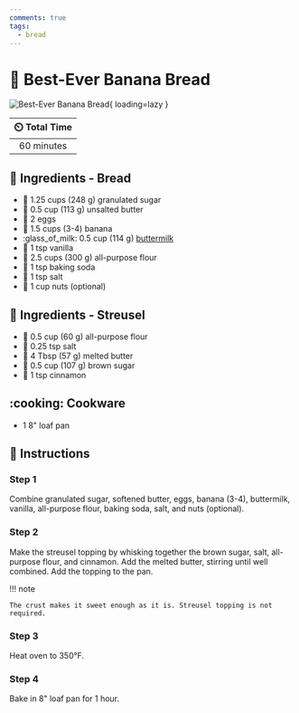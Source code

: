 ```yaml
---
comments: true
tags:
  - bread
---
```

# :banana: Best-Ever Banana Bread

![Best-Ever Banana Bread](../assets/images/best-ever-banana-bread.jpg){ loading=lazy }

| :timer_clock: Total Time |
|:-----------------------: |
| 60 minutes |

## :salt: Ingredients - Bread

- :candy: 1.25 cups (248 g) granulated sugar
- :butter: 0.5 cup (113 g) unsalted butter
- :egg: 2 eggs
- :banana: 1.5 cups (3-4) banana
- :glass_of_milk: 0.5 cup (114 g) [buttermilk][1]
- :icecream: 1 tsp vanilla
- :ear_of_rice: 2.5 cups (300 g) all-purpose flour
- :cup_with_straw: 1 tsp baking soda
- :salt: 1 tsp salt
- :chestnut: 1 cup nuts (optional)

## :salt: Ingredients - Streusel

- :ear_of_rice: 0.5 cup (60 g) all-purpose flour
- :salt: 0.25 tsp salt
- :butter: 4 Tbsp (57 g) melted butter
- :maple_leaf: 0.5 cup (107 g) brown sugar
- :custard: 1 tsp cinnamon

## :cooking: Cookware

- 1 8" loaf pan

## :pencil: Instructions

### Step 1

Combine granulated sugar, softened butter, eggs, banana (3-4), buttermilk, vanilla, all-purpose flour, baking soda, salt, and nuts (optional).

### Step 2

Make the streusel topping by whisking together the brown sugar, salt, all-purpose flour, and cinnamon. Add the melted butter, stirring until well combined. Add the topping to the pan.

!!! note

    The crust makes it sweet enough as it is. Streusel topping is not required.

### Step 3

Heat oven to 350°F.

### Step 4

Bake in 8" loaf pan for 1 hour.

[1]: <../ingredients/buttermilk.md>
